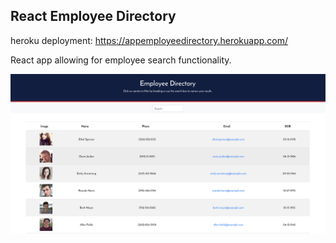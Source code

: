 ## React Employee Directory

heroku deployment:
https://appemployeedirectory.herokuapp.com/

React app allowing for employee search functionality.


![EmployeeApp](assets/mainpage.png)
